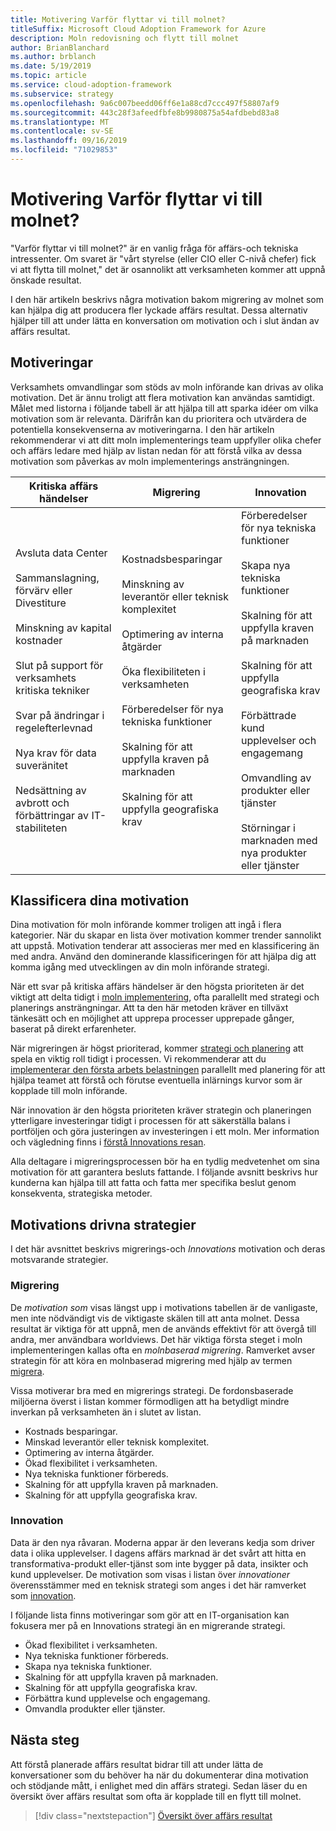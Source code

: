 ```yaml
---
title: Motivering Varför flyttar vi till molnet?
titleSuffix: Microsoft Cloud Adoption Framework for Azure
description: Moln redovisning och flytt till molnet
author: BrianBlanchard
ms.author: brblanch
ms.date: 5/19/2019
ms.topic: article
ms.service: cloud-adoption-framework
ms.subservice: strategy
ms.openlocfilehash: 9a6c007beedd06ff6e1a88cd7ccc497f58807af9
ms.sourcegitcommit: 443c28f3afeedfbfe8b9980875a54afdbebd83a8
ms.translationtype: MT
ms.contentlocale: sv-SE
ms.lasthandoff: 09/16/2019
ms.locfileid: "71029853"
---
```

<!-- markdownlint-disable MD026 -->

# <a name="motivations-why-are-we-moving-to-the-cloud"></a>Motivering Varför flyttar vi till molnet?

"Varför flyttar vi till molnet?" är en vanlig fråga för affärs-och tekniska intressenter. Om svaret är "vårt styrelse (eller CIO eller C-nivå chefer) fick vi att flytta till molnet," det är osannolikt att verksamheten kommer att uppnå önskade resultat.

I den här artikeln beskrivs några motivation bakom migrering av molnet som kan hjälpa dig att producera fler lyckade affärs resultat. Dessa alternativ hjälper till att under lätta en konversation om motivation och i slut ändan av affärs resultat.

## <a name="motivations"></a>Motiveringar

Verksamhets omvandlingar som stöds av moln införande kan drivas av olika motivation. Det är ännu troligt att flera motivation kan användas samtidigt. Målet med listorna i följande tabell är att hjälpa till att sparka idéer om vilka motivation som är relevanta. Därifrån kan du prioritera och utvärdera de potentiella konsekvenserna av motiveringarna. I den här artikeln rekommenderar vi att ditt moln implementerings team uppfyller olika chefer och affärs ledare med hjälp av listan nedan för att förstå vilka av dessa motivation som påverkas av moln implementerings ansträngningen.

<!-- markdownlint-disable MD033 -->

| Kritiska affärs händelser | Migrering | Innovation |
|---|---|---|
| Avsluta data Center<br/><br/>Sammanslagning, förvärv eller Divestiture<br/><br/>Minskning av kapital kostnader<br/><br/>Slut på support för verksamhets kritiska tekniker<br/><br/>Svar på ändringar i regelefterlevnad<br/><br/>Nya krav för data suveränitet<br/><br/>Nedsättning av avbrott och förbättringar av IT-stabiliteten | Kostnadsbesparingar<br/><br/>Minskning av leverantör eller teknisk komplexitet<br/><br/>Optimering av interna åtgärder<br/><br/>Öka flexibiliteten i verksamheten<br/><br/>Förberedelser för nya tekniska funktioner<br/><br/>Skalning för att uppfylla kraven på marknaden<br/><br/>Skalning för att uppfylla geografiska krav | Förberedelser för nya tekniska funktioner<br/><br/>Skapa nya tekniska funktioner<br/><br/>Skalning för att uppfylla kraven på marknaden<br/><br/>Skalning för att uppfylla geografiska krav<br/><br/>Förbättrade kund upplevelser och engagemang<br/><br/>Omvandling av produkter eller tjänster<br/><br/>Störningar i marknaden med nya produkter eller tjänster |

## <a name="classify-your-motivations"></a>Klassificera dina motivation

Dina motivation för moln införande kommer troligen att ingå i flera kategorier. När du skapar en lista över motivation kommer trender sannolikt att uppstå. Motivation tenderar att associeras mer med en klassificering än med andra. Använd den dominerande klassificeringen för att hjälpa dig att komma igång med utvecklingen av din moln införande strategi.

När ett svar på kritiska affärs händelser är den högsta prioriteten är det viktigt att delta tidigt i [moln implementering](../getting-started/migrate.md#cloud-implementation), ofta parallellt med strategi och planerings ansträngningar. Att ta den här metoden kräver en tillväxt tänkesätt och en möjlighet att upprepa processer upprepade gånger, baserat på direkt erfarenheter.

När migreringen är högst prioriterad, kommer [strategi och planering](../getting-started/migrate.md#cloud-strategy-and-planning) att spela en viktig roll tidigt i processen. Vi rekommenderar att du [implementerar den första arbets belastningen](../getting-started/migrate.md#cloud-implementation) parallellt med planering för att hjälpa teamet att förstå och förutse eventuella inlärnings kurvor som är kopplade till moln införande.

När innovation är den högsta prioriteten kräver strategin och planeringen ytterligare investeringar tidigt i processen för att säkerställa balans i portföljen och göra justeringen av investeringen i ett moln. Mer information och vägledning finns i [förstå Innovations resan](../getting-started/innovate.md).

Alla deltagare i migreringsprocessen bör ha en tydlig medvetenhet om sina motivation för att garantera besluts fattande. I följande avsnitt beskrivs hur kunderna kan hjälpa till att fatta och fatta mer specifika beslut genom konsekventa, strategiska metoder.

## <a name="motivation-driven-strategies"></a>Motivations drivna strategier

I det här avsnittet beskrivs migrerings-och *Innovations* motivation och deras motsvarande strategier.

### <a name="migration"></a>Migrering

De *motivation som* visas längst upp i motivations tabellen är de vanligaste, men inte nödvändigt vis de viktigaste skälen till att anta molnet. Dessa resultat är viktiga för att uppnå, men de används effektivt för att övergå till andra, mer användbara worldviews. Det här viktiga första steget i moln implementeringen kallas ofta en *molnbaserad migrering*. Ramverket avser strategin för att köra en molnbaserad migrering med hjälp av termen [migrera](../getting-started/migrate.md).

Vissa motiverar bra med en migrerings strategi. De fordonsbaserade miljöerna överst i listan kommer förmodligen att ha betydligt mindre inverkan på verksamheten än i slutet av listan.

- Kostnads besparingar.
- Minskad leverantör eller teknisk komplexitet.
- Optimering av interna åtgärder.
- Ökad flexibilitet i verksamheten.
- Nya tekniska funktioner förbereds.
- Skalning för att uppfylla kraven på marknaden.
- Skalning för att uppfylla geografiska krav.

### <a name="innovation"></a>Innovation

Data är den nya råvaran. Moderna appar är den leverans kedja som driver data i olika upplevelser. I dagens affärs marknad är det svårt att hitta en transformativa-produkt eller-tjänst som inte bygger på data, insikter och kund upplevelser. De motivation som visas i listan över *innovationer* överensstämmer med en teknisk strategi som anges i det här ramverket som [innovation](../getting-started/innovate.md).

I följande lista finns motiveringar som gör att en IT-organisation kan fokusera mer på en Innovations strategi än en migrerande strategi.

- Ökad flexibilitet i verksamheten.
- Nya tekniska funktioner förbereds.
- Skapa nya tekniska funktioner.
- Skalning för att uppfylla kraven på marknaden.
- Skalning för att uppfylla geografiska krav.
- Förbättra kund upplevelse och engagemang.
- Omvandla produkter eller tjänster.

## <a name="next-steps"></a>Nästa steg

Att förstå planerade affärs resultat bidrar till att under lätta de konversationer som du behöver ha när du dokumenterar dina motivation och stödjande mått, i enlighet med din affärs strategi. Sedan läser du en översikt över affärs resultat som ofta är kopplade till en flytt till molnet.

> [!div class="nextstepaction"]
> [Översikt över affärs resultat](./business-outcomes/index.md)
